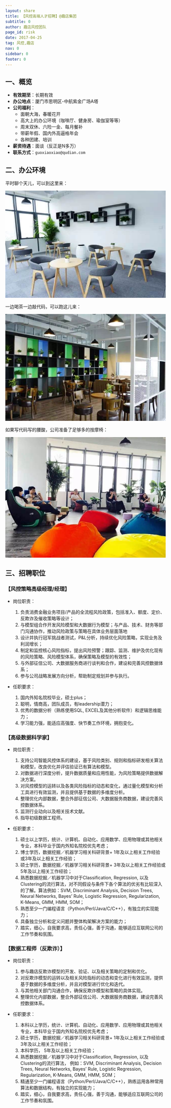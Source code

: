 ```yaml
---
layout: share
title: 【风控高端人才招聘】@趣店集团
subtitle: 0
author: 趣店风控团队
page_id: risk
date: 2017-04-25
tag: 风控,趣店
nav: 0
sidebar: 0 
footer: 0
---
```



## 一、概览

* **有效期至**：长期有效
* **办公地点**：厦门市思明区-中航紫金广场A塔
* **公司福利**：
    * 面朝大海，春暖花开
    * 高大上的办公环境（咖啡厅、健身房、瑜伽室等等）
    * 周末双休、六险一金、每月餐补
    * 带薪年假、国内外高逼格年会
    * 各种团建、培训
* **薪资待遇**：面谈（反正是N多万）
* **联系方式**：`guoxiaoxiao@qudian.com`


## 二、办公环境

平时聊个天儿，可以到这里来：

![](/public/images/office/office-1.jpeg)


一边喝茶一边敲代码，可以跑这儿来：

![](/public/images/office/office-2.jpeg)

如果写代码写的腰酸，公司准备了足够多的按摩椅：

![](/public/images/office/office-3.jpeg)
   
   
## 三、招聘职位

### 【风控策略高级经理/经理】

* 岗位职责：
    1. 负责消费金融业务项目/产品的全流程风险政策，包括准入、额度、定价、反欺诈及催收策略等设计；
    2. 与模型组合作开发风险模型和大数据行为模型；与产品、技术、财务等部门沟通协作，推动风险政策与策略在具体业务层面落地
    3. 设计并执行冠军挑战者测试，P&L分析，持续优化风险策略，实现业务及利润增长；
    4. 制定和监控核心风险指标，提出风险预警；跟踪、监测、维护及优化现有的风险策略、风险模型体系，确保策略及模型的有效性；
    5. 与外部征信公司、大数据服务商进行谈判和合作，建设和完善风控数据体系；
    6. 参与公司战略发展方向分析，帮助制定规划并参与执行。

* 任职要求：
    1. 国内外知名院校毕业，硕士plus；
    2. 聪明，情商高，团队成员，有leadership潜力；
    3. 优秀的数据分析（熟练使用SQL, EXCEL及其他分析软件）和逻辑思维能力；
    4. 学习能力强，能适应高强度、快节奏工作环境，拥抱变化。


### 【高级数据科学家】

* 岗位职责：
    1. 支持公司智能风控体系的建设，基于风险类别、规则和指标研发相关算法和模型，改良优化并评估验证已有算法和模型。
    1. 对数据进行深度分析，提升数据质量和应用性能，为风险策略提供数据解决方案。
    1. 对风控模型的运转以及各类风险指标的动态和变化，通过量化模型和分析工具进行有效监测，并且提供基于数据的多维度分析。
    1. 整理优化内部数据，整合外部征信公司、大数据服务商数据，建设完善风控数据体系。
    1. 监测行业动向以及相关技术文献。
    1. 指导初级数据工程师。

* 任职要求：
    1. 硕士以上学历，统计、计算机、自动化、应用数学、应用物理或其他相关专业，本科毕业于国内外知名院校优先考虑；
    1. 博士学历，数据挖掘／机器学习相关科研背景+ 1年及以上相关工作经验 或3年及以上相关工作经验；
    1. 硕士学历，数据挖掘／机器学习相关科研背景+ 3年及以上相关工作经验或5年及以上相关工作经验；
    1. 熟悉数据挖掘／机器学习中对于Classification, Regression, 以及Clustering的流行算法，对不同假设与条件下各个算法的优劣有比较深入的了解。算法例如：SVM, Discriminant Analysis, Decision Trees, Neural Networks, Bayes’ Rule, Logistic Regression, Regularization, K-Means, GMM, HMM, SOM；
    1. 熟悉至少一门编程语言（Python/Perl/Java/C/C++），有独立的实现能力；
    1. 具备独立分析和定义问题并整体构架解决方案的能力；
    1. 踏实，细心，自我要求高，责任心强，善于沟通，能够适应互联网公司的工作节奏和氛围。



### 【数据工程师（反欺诈）】

* 岗位职责：
    1. 参与趣店反欺诈模型的开发、验证、以及相关策略的定制和优化。
    1. 对反欺诈模型的运转以及相关风险指标的动态和变化进行有效监测，提供基于数据的多维度分析，并且对模型进行优化和迭代。
    1. 与其他相关部门沟通合作，确保反欺诈模型和策略的具体实现。
    1. 整理优化内部数据，整合外部征信公司、大数据服务商数据，建设完善风控数据体系。

* 任职要求：
    1. 本科以上学历，统计、计算机、自动化、应用数学、应用物理或其他相关专业，本科毕业于国内外知名院校优先考虑；
    1. 硕士学历，数据挖掘／机器学习相关科研背景+ 1年及以上相关工作经验或3年及以上相关工作经验；
    1. 本科学历， 5年及以上相关工作经验；
    1. 熟悉数据挖掘／机器学习中对于Classification, Regression, 以及Clustering的流行算法， 例如：SVM, Discriminant Analysis, Decision Trees, Neural Networks, Bayes’ Rule, Logistic Regression, Regularization, K-Means, GMM, HMM, SOM；
    1. 精通至少一门编程语言（Python/Perl/Java/C/C++），熟练运用各种常用算法和数据结构，有独立的实现能力；
    1. 踏实，细心，自我要求高，责任心强，善于沟通，能够适应互联网公司的工作节奏和氛围。

